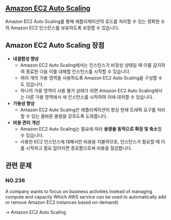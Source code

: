 ## [Amazon EC2 Auto Scaling](https://docs.aws.amazon.com/ko_kr/autoscaling/ec2/userguide/what-is-amazon-ec2-auto-scaling.html)

Amazon EC2 Auto Scaling를 통해 애플리케이션의 로드를 처리할 수 있는 정확한 수의 Amazon EC2 인스턴스를 보유하도록 보장할 수 있습니다.

## Amazon EC2 Auto Scaling 장점

   * **내결함성 향상**
      * Amazon EC2 Auto Scaling에서는 인스턴스가 비정상 상태일 때 이를 감지하여 종료한 다음 이를 대체할 인스턴스를 시작할 수 있습니다. 
      * 여러 개의 가용 영역을 사용하도록 Amazon EC2 Auto Scaling을 구성할 수도 있습니다. 
      * 하나의 가용 영역이 사용 불가 상태가 되면 Amazon EC2 Auto Scaling에서는 다른 가용 영역에서 새 인스턴스를 시작하여 이에 대처할 수 있습니다.
   * **가용성 향상**
      * Amazon EC2 Auto Scaling은 애플리케이션이 항상 현재 트래픽 요구를 처리할 수 있는 올바른 용량을 갖추도록 도와줍니다.
   * **비용 관리 개선**
      * Amazon EC2 Auto Scaling는 필요에 따라 **용량을 동적으로 확장 및 축소**할 수 있습니다. 
      * 사용한 EC2 인스턴스에 대해서만 비용을 지불하므로, 인스턴스가 필요할 때 이를 시작하고 필요 없어지면 종료함으로써 비용을 절감합니다.

## 관련 문제

### NO.236 
A company wants to focus on business activities instead of managing compute and capacity Which AWS service can be used to automatically add or remove Amazon EC2 instances based on-demand)

-> Amazon EC2 Auto Scaling
